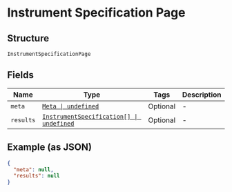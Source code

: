 
# Instrument Specification Page

## Structure

`InstrumentSpecificationPage`

## Fields

| Name | Type | Tags | Description |
|  --- | --- | --- | --- |
| `meta` | [`Meta \| undefined`](../../doc/models/meta.md) | Optional | - |
| `results` | [`InstrumentSpecification[] \| undefined`](../../doc/models/instrument-specification.md) | Optional | - |

## Example (as JSON)

```json
{
  "meta": null,
  "results": null
}
```

